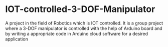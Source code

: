 # IOT-controlled-3-DOF-Manipulator
A project in the field of Robotics which is IOT controlled. It is a group project where a 3-DOF manipulator is controlled with the help of Arduino board and by writing a appropriate code in Arduino cloud software for a desired application
